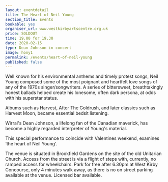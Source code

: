 ```yaml
---
layout: eventdetail
title: The Heart of Neil Young
section_title: Events
bookable: yes
organiser_url: www.westkirbyartscentre.org.uk
price: SOLDOUT
time: 19.00 for 19.30
date: 2020-02-15
type: Dean Johnson in concert
image: hony1
permalink: /events/heart-of-neil-young
published: false
---
```


Well known for his environmental anthems and timely protest songs, Neil Young composed some of the most poignant and heartfelt love songs of any of the 1970s singer/songwriters. A series of bittersweet, breathtakingly honest ballads helped create his lonesome, often dark persona, at odds with his superstar status.

Albums such as Harvest, After The Goldrush, and later classics such as Harvest Moon, became essential bedsit listening.

Wirral's Dean Johnson, a lifelong fan of the Canadian maverick, has become a highly regarded interpreter of Young's material.

This special performance to coincide with Valentines weekend,
examines ‘the heart of Neil Young’.

The venue is situated in Brookfield Gardens on the site of the old Unitarian Church. Access from the street is via a flight of steps with, currently, no ramped access for wheelchairs. Park for free after 6.30pm at West Kirby Concourse, only 4 minutes walk away, as there is no on street parking available at the venue. Licensed bar available.
